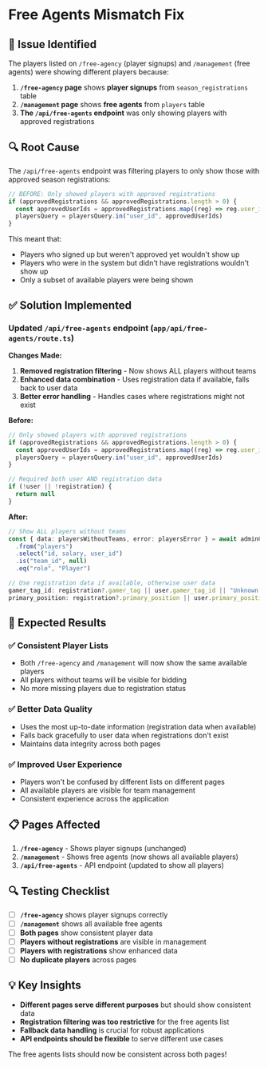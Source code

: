 # Free Agents Mismatch Fix

## 🚨 **Issue Identified**

The players listed on `/free-agency` (player signups) and `/management` (free agents) were showing different players because:

1. **`/free-agency` page** shows **player signups** from `season_registrations` table
2. **`/management` page** shows **free agents** from `players` table  
3. **The `/api/free-agents` endpoint** was only showing players with approved registrations

## 🔍 **Root Cause**

The `/api/free-agents` endpoint was filtering players to only show those with approved season registrations:

```typescript
// BEFORE: Only showed players with approved registrations
if (approvedRegistrations && approvedRegistrations.length > 0) {
  const approvedUserIds = approvedRegistrations.map((reg) => reg.user_id)
  playersQuery = playersQuery.in("user_id", approvedUserIds)
}
```

This meant that:
- Players who signed up but weren't approved yet wouldn't show up
- Players who were in the system but didn't have registrations wouldn't show up
- Only a subset of available players were being shown

## ✅ **Solution Implemented**

### **Updated `/api/free-agents` endpoint** (`app/api/free-agents/route.ts`)

**Changes Made:**
1. **Removed registration filtering** - Now shows ALL players without teams
2. **Enhanced data combination** - Uses registration data if available, falls back to user data
3. **Better error handling** - Handles cases where registrations might not exist

**Before:**
```typescript
// Only showed players with approved registrations
if (approvedRegistrations && approvedRegistrations.length > 0) {
  const approvedUserIds = approvedRegistrations.map((reg) => reg.user_id)
  playersQuery = playersQuery.in("user_id", approvedUserIds)
}

// Required both user AND registration data
if (!user || !registration) {
  return null
}
```

**After:**
```typescript
// Show ALL players without teams
const { data: playersWithoutTeams, error: playersError } = await adminClient
  .from("players")
  .select("id, salary, user_id")
  .is("team_id", null)
  .eq("role", "Player")

// Use registration data if available, otherwise user data
gamer_tag_id: registration?.gamer_tag || user.gamer_tag_id || "Unknown Player",
primary_position: registration?.primary_position || user.primary_position || "Unknown",
```

## 🎯 **Expected Results**

### ✅ **Consistent Player Lists**
- Both `/free-agency` and `/management` will now show the same available players
- All players without teams will be visible for bidding
- No more missing players due to registration status

### ✅ **Better Data Quality**
- Uses the most up-to-date information (registration data when available)
- Falls back gracefully to user data when registrations don't exist
- Maintains data integrity across both pages

### ✅ **Improved User Experience**
- Players won't be confused by different lists on different pages
- All available players are visible for team management
- Consistent experience across the application

## 📋 **Pages Affected**

1. **`/free-agency`** - Shows player signups (unchanged)
2. **`/management`** - Shows free agents (now shows all available players)
3. **`/api/free-agents`** - API endpoint (updated to show all players)

## 🔍 **Testing Checklist**

- [ ] **`/free-agency`** shows player signups correctly
- [ ] **`/management`** shows all available free agents
- [ ] **Both pages** show consistent player data
- [ ] **Players without registrations** are visible in management
- [ ] **Players with registrations** show enhanced data
- [ ] **No duplicate players** across pages

## 💡 **Key Insights**

- **Different pages serve different purposes** but should show consistent data
- **Registration filtering was too restrictive** for the free agents list
- **Fallback data handling** is crucial for robust applications
- **API endpoints should be flexible** to serve different use cases

The free agents lists should now be consistent across both pages!
